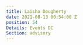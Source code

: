 ```yaml
---
title: Laisha Dougherty
date: 2021-08-13 00:54:00 Z
position: 54
Details: Events DC
Section: advisory
---
```


